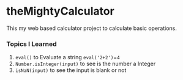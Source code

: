 # theMightyCalculator
This my web based calculator project to calculate basic operations.<br>
### Topics I Learned <br>
1. ```eval()``` to Evaluate a string ```eval('2+2')```=```4```
2. ```Number.isInteger(input)``` to see is the number a Integer
3. ```isNaN(input)``` to see the input is blank or not
